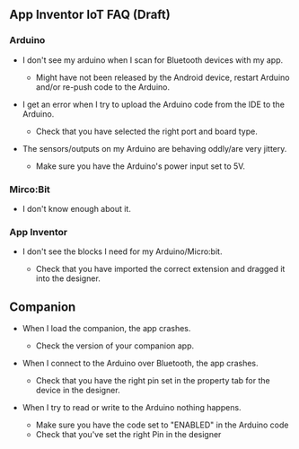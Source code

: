 ## App Inventor IoT FAQ (Draft)

### Arduino
* I don't see my arduino when I scan for Bluetooth devices with my app.

  * Might have not been released by the Android device, restart Arduino and/or re-push code to the Arduino.
  
* I get an error when I try to upload the Arduino code from the IDE to the Arduino.

  * Check that you have selected the right port and board type.

* The sensors/outputs on my Arduino are behaving oddly/are very jittery.

  * Make sure you have the Arduino's power input set to 5V.
  
### Mirco:Bit
* I don't know enough about it.

### App Inventor

* I don't see the blocks I need for my Arduino/Micro:bit.
 
  * Check that you have imported the correct extension and dragged it into the designer.
  
## Companion
* When I load the companion, the app crashes.

  * Check the version of your companion app.

* When I connect to the Arduino over Bluetooth, the app crashes.

  * Check that you have the right pin set in the property tab for the device in the designer.

* When I try to read or write to the Arduino nothing happens.

  * Make sure you have the code set to "ENABLED" in the Arduino code
  * Check that you've set the right Pin in the designer

